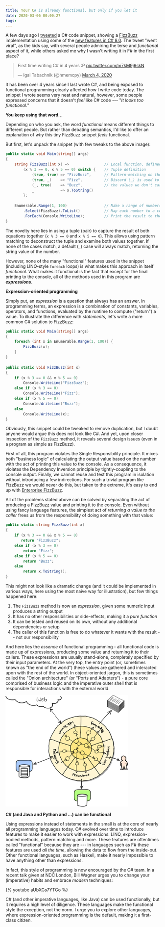 ```yaml
---
title: Your C# is already functional, but only if you let it
date: 2020-03-06 00:00:27
tags:
---
```


A few days ago I [tweeted](https://twitter.com/hmemcpy/status/1235287026364276737) a C# code snippet, showing a [FizzBuzz](https://en.wikipedia.org/wiki/Fizz_buzz) implementation using some of the [new features in C# 8.0](https://docs.microsoft.com/en-us/dotnet/csharp/whats-new/csharp-8). The tweet "went viral", as the kids say, with several people admiring the terse and *functional* aspect of it, while others asked me why I wasn't writing it in F# in the first place?

<blockquote class="twitter-tweet"><p lang="en" dir="ltr">First time writing C# in 4 years :P <a href="https://t.co/m7kM9j9skN">pic.twitter.com/m7kM9j9skN</a></p>&mdash; Igal Tabachnik (@hmemcpy) <a href="https://twitter.com/hmemcpy/status/1235287026364276737?ref_src=twsrc%5Etfw">March 4, 2020</a></blockquote> <script async src="https://platform.twitter.com/widgets.js" charset="utf-8"></script>

<!-- more -->

It has been over 4 years since I last wrote C#, and being exposed to functional programming clearly affected how I write code today. The snippet I wrote seems very neat and natural, however, some people expressed concerns that it doesn't *feel* like C# code --- "*It looks too functional.*"

**You keep using that word...**

Depending on who you ask, the word *functional* means different things to different people. But rather than debating semantics, I'd like to offer an explanation of *why* this tiny FizzBuzz snippet *feels* functional.

But first, let's unpack the snippet (with few tweaks to the above image):

```csharp
public static void Main(string[] args)
{
    string FizzBuzz(int x) =>                // Local function, defined as an expression-bodied method
        (x % 3 == 0, x % 5 == 0) switch {    // Tuple definition  
            (true, true) => "FizzBuzz",      // Pattern-matching on the tuple values
            (true, _)    => "Fizz",          // Discard (_) is used to omit
            (_, true)    => "Buzz",          // the values we don't care about
            _            => x.ToString()     
        };
    
    Enumerable.Range(1, 100)                 // Make a range of numbers from 1 to 100
        .Select(FizzBuzz).ToList()           // Map each number to a corresponding FizzBuzz value
        .ForEach(Console.WriteLine);         // Print the result to the console  
}
```

The novelty here lies in using a tuple (pair) to capture the result of both equations together (`x % 3 == 0` and `x % 5 == 0`). This allows using pattern matching to deconstruct the tuple and examine both values together. If none of the cases match, a default (`_`) case will always match, returning the string value of the number.

However, none of the many "functional" features used in the snippet (including LINQ-style `foreach` loops) is what makes this approach in itself *functional*. What makes it functional is the fact that except for the final printing to the console, all of the methods used in this program are ***expressions***.

**Expression-oriented programming**

Simply put, an *expression* is a question that always has an answer. In programming terms, an expression is a combination of constants, variables, operators, and functions, evaluated by the runtime to compute ("return") a value. To illustrate the difference with *statements*, let's write a more common C# solution to FizzBuzz:

```csharp
public static void Main(string[] args)
{
    foreach (int x in Enumerable.Range(1, 100)) {
        FizzBuzz(x);
    }
}

public static void FizzBuzz(int x)
{
    if (x % 3 == 0 && x % 5 == 0)
        Console.WriteLine("FizzBuzz");
    else if (x % 3 == 0)
        Console.WriteLine("Fizz");
    else if (x % 5 == 0)
        Console.WriteLine("Buzz");
    else
        Console.WriteLine(x);
}
```

Obviously, this snippet could be tweaked to remove duplication, but I doubt anyone would argue this does not look like C#. And yet, upon closer inspection of the `FizzBuzz` method, it reveals several design issues (even in a program as simple as FizzBuzz).

First of all, this program violates the Single Responsibility principle. It mixes both "business logic" of calculating the output value based on the number with the act of printing this value to the console. As a consequence, it violates the Dependency Inversion principle by tightly-coupling to the console output. Finally, we cannot reuse and test this program in isolation without introducing a few indirections. For such a trivial program like FizzBuzz we would never do this, but taken to the extreme, it's easy to end up with [Enterprise FizzBuzz](https://github.com/EnterpriseQualityCoding/FizzBuzzEnterpriseEdition).

All of the problems stated above can be solved by separating the act of producing a FizzBuzz value and printing it to the console. Even without using fancy language features, the simplest act of *returning a value to the caller* frees us from the responsibility of doing something with that value:

```csharp
public static string FizzBuzz(int x)
{
    if (x % 3 == 0 && x % 5 == 0)
       return "FizzBuzz";
    else if (x % 3 == 0)
        return "Fizz";
    else if (x % 5 == 0)
        return "Buzz";
    else
        return x.ToString();
}
```

This might not look like a dramatic change (and it could be implemented in various ways, here using the most naive way for illustration), but few things happened here:

1. The `FizzBuzz` method is now an *expression*, given some numeric input produces a string output
2. It has no other responsibilities or side-effects, making it a *pure function*
3. It can be tested and reused on its own, without any additional dependencies or setup
4. The caller of this function is free to do whatever it wants with the result -- not our responsibility

And here lies the *essence* of functional programming - all functional code is made up of expressions, producing some value and returning it to their callers. These expressions are usually stand-alone, completely specified by their input parameters. At the very top, the entry point (or, sometimes known as "the end of the world") these values are gathered and interacted upon with the rest of the world. In object-oriented jargon, this is sometimes called the "Onion architecture" (or "Ports and Adapters") - a pure core comprised of business logic and the imperative outer shell that is responsible for interactions with the external world.

<img src=/2020/03/your-csharp-is-already-functional/onion.png width=400 style="align: center" />

**C# (and Java and Python and ...) can be functional**

Using expressions instead of statements in the small is at the core of nearly all programming languages today. C# evolved over time to introduce features to make it easier to work with expressions: LINQ, expression-bodied methods, pattern matching and more. These features are oftentimes called "functional" because they are --- in languages such as F# these features are used *all the time*, allowing the data to flow from the inside-out. Other functional languages, such as Haskell, make it nearly impossible to have anything other than expressions.

In fact, this style of programming is now encouraged by the C# team. In a recent talk given at NDC London, Bill Wagner urges you to change your (imperative) habits and embrace *modern* techniques:

{% youtube aUbXGs7YTGo %}

C# (and other imperative languages, like Java) can be used functionally, but it requires a high level of diligence. These languages make the functional style the exception, not the norm. I urge you to explore other languages, where expression-oriented programming is the default, making it a first-class citizen.
